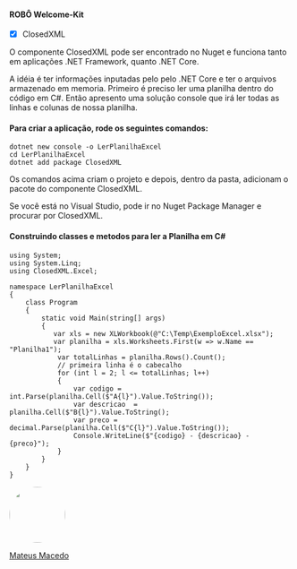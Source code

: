 #### ROBÔ Welcome-Kit

- [x] ClosedXML

O componente ClosedXML pode ser encontrado no Nuget e funciona tanto em aplicações .NET Framework, quanto .NET Core.

A idéia é ter informações inputadas pelo pelo .NET Core e ter o arquivos armazenado em memoria. Primeiro é preciso ler uma planilha dentro do código em C#. Então apresento uma solução console que irá ler todas as linhas e colunas de nossa planilha.

#### Para criar a aplicação, rode os seguintes comandos:

```
dotnet new console -o LerPlanilhaExcel
cd LerPlanilhaExcel
dotnet add package ClosedXML 
```
Os comandos acima criam o projeto e depois, dentro da pasta, adicionam o pacote do componente ClosedXML.

Se você está no Visual Studio, pode ir no Nuget Package Manager e procurar por ClosedXML.

#### Construindo classes e metodos para ler a Planilha em C#
```
using System;
using System.Linq;
using ClosedXML.Excel;

namespace LerPlanilhaExcel
{
    class Program
    {
        static void Main(string[] args)
        {
           var xls = new XLWorkbook(@"C:\Temp\ExemploExcel.xlsx");
           var planilha = xls.Worksheets.First(w => w.Name == "Planilha1");
            var totalLinhas = planilha.Rows().Count();
            // primeira linha é o cabecalho
            for (int l = 2; l <= totalLinhas; l++)
            {
                var codigo = int.Parse(planilha.Cell($"A{l}").Value.ToString());
                var descricao  = planilha.Cell($"B{l}").Value.ToString();
                var preco = decimal.Parse(planilha.Cell($"C{l}").Value.ToString());
                Console.WriteLine($"{codigo} - {descricao} - {preco}");
            }
        }
    }
}
```

<a href="https://www.linkedin.com/in/mateus-macedo-937a32163/">
 <img style="border-radius:50%" width="100px; "src="https://avatars.githubusercontent.com/u/63172367?s=460&u=11fd26ea8a7f5663d7707d7ef254e4f8bfca1b05&v=4"/>
 <p>Mateus Macedo</p>
</a>

